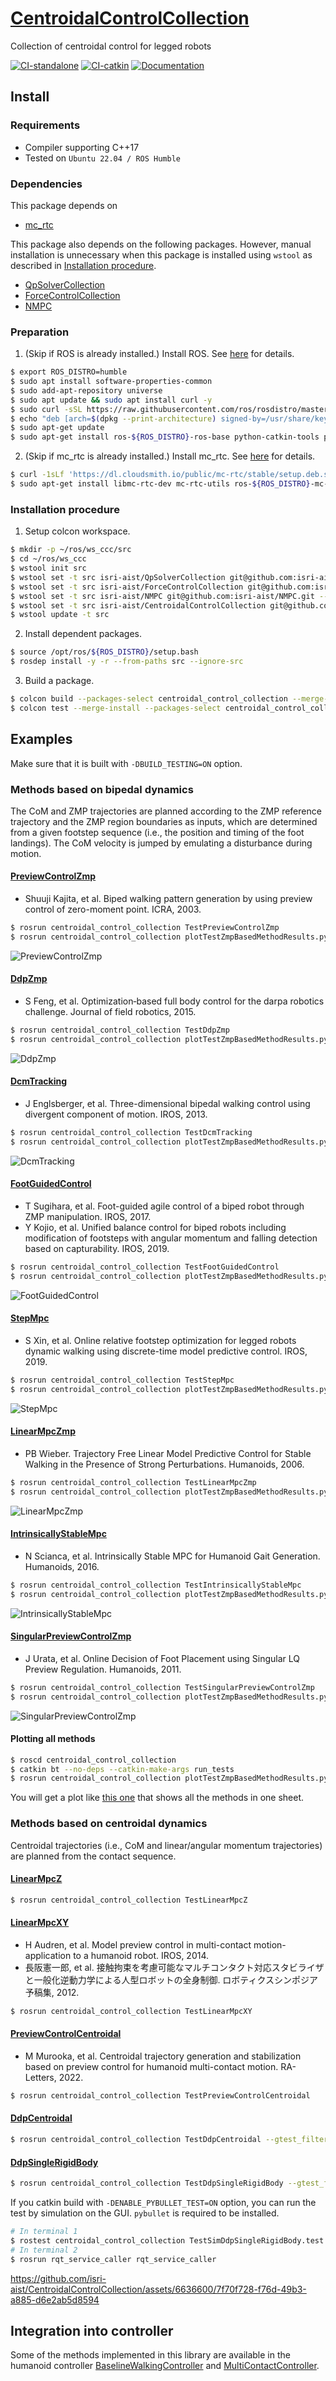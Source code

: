 # [CentroidalControlCollection](https://github.com/isri-aist/CentroidalControlCollection)
Collection of centroidal control for legged robots

[![CI-standalone](https://github.com/isri-aist/CentroidalControlCollection/actions/workflows/ci-standalone.yaml/badge.svg)](https://github.com/isri-aist/CentroidalControlCollection/actions/workflows/ci-standalone.yaml)
[![CI-catkin](https://github.com/isri-aist/CentroidalControlCollection/actions/workflows/ci-catkin.yaml/badge.svg)](https://github.com/isri-aist/CentroidalControlCollection/actions/workflows/ci-catkin.yaml)
[![Documentation](https://img.shields.io/badge/doxygen-online-brightgreen?logo=read-the-docs&style=flat)](https://isri-aist.github.io/CentroidalControlCollection/)

## Install

### Requirements
- Compiler supporting C++17
- Tested on `Ubuntu 22.04 / ROS Humble`

### Dependencies
This package depends on
- [mc_rtc](https://jrl-umi3218.github.io/mc_rtc)

This package also depends on the following packages. However, manual installation is unnecessary when this package is installed using `wstool` as described in [Installation procedure](#installation-procedure).
- [QpSolverCollection](https://github.com/isri-aist/QpSolverCollection)
- [ForceControlCollection](https://github.com/isri-aist/ForceControlCollection)
- [NMPC](https://github.com/isri-aist/NMPC)

### Preparation
1. (Skip if ROS is already installed.) Install ROS. See [here](https://docs.ros.org/en/humble/Installation/Ubuntu-Install-Debs.html) for details.
```bash
$ export ROS_DISTRO=humble
$ sudo apt install software-properties-common
$ sudo add-apt-repository universe
$ sudo apt update && sudo apt install curl -y
$ sudo curl -sSL https://raw.githubusercontent.com/ros/rosdistro/master/ros.key -o /usr/share/keyrings/ros-archive-keyring.gpg
$ echo "deb [arch=$(dpkg --print-architecture) signed-by=/usr/share/keyrings/ros-archive-keyring.gpg] http://packages.ros.org/ros2/ubuntu $(. /etc/os-release && echo $UBUNTU_CODENAME) main" | sudo tee /etc/apt/sources.list.d/ros2.list > /dev/null
$ sudo apt-get update
$ sudo apt-get install ros-${ROS_DISTRO}-ros-base python-catkin-tools python-rosdep
```

2. (Skip if mc_rtc is already installed.) Install mc_rtc. See [here](https://jrl-umi3218.github.io/mc_rtc/tutorials/introduction/installation-guide.html) for details.
```bash
$ curl -1sLf 'https://dl.cloudsmith.io/public/mc-rtc/stable/setup.deb.sh' | sudo -E bash
$ sudo apt-get install libmc-rtc-dev mc-rtc-utils ros-${ROS_DISTRO}-mc-rtc-plugin ros-${ROS_DISTRO}-mc-rtc-rviz-panel libeigen-qld-dev
```

### Installation procedure
1. Setup colcon workspace.
```bash
$ mkdir -p ~/ros/ws_ccc/src
$ cd ~/ros/ws_ccc
$ wstool init src
$ wstool set -t src isri-aist/QpSolverCollection git@github.com:isri-aist/QpSolverCollection.git --git -y
$ wstool set -t src isri-aist/ForceControlCollection git@github.com:isri-aist/ForceControlCollection.git --git -y
$ wstool set -t src isri-aist/NMPC git@github.com:isri-aist/NMPC.git --git -y
$ wstool set -t src isri-aist/CentroidalControlCollection git@github.com:isri-aist/CentroidalControlCollection.git --git -y
$ wstool update -t src
```

2. Install dependent packages.
```bash
$ source /opt/ros/${ROS_DISTRO}/setup.bash
$ rosdep install -y -r --from-paths src --ignore-src
```

3. Build a package.
```bash
$ colcon build --packages-select centroidal_control_collection --merge-install --cmake-args -DCMAKE_BUILD_TYPE=RelWithDebInfo 
$ colcon test --merge-install --packages-select centroidal_control_collection # [optional] to compile and run tests 
```

## Examples
Make sure that it is built with `-DBUILD_TESTING=ON` option.

### Methods based on bipedal dynamics
The CoM and ZMP trajectories are planned according to the ZMP reference trajectory and the ZMP region boundaries as inputs, which are determined from a given footstep sequence (i.e., the position and timing of the foot landings). The CoM velocity is jumped by emulating a disturbance during motion.

#### [PreviewControlZmp](https://isri-aist.github.io/CentroidalControlCollection/doxygen/classCCC_1_1PreviewControlZmp.html)
- Shuuji Kajita, et al. Biped walking pattern generation by using preview control of zero-moment point. ICRA, 2003.

```bash
$ rosrun centroidal_control_collection TestPreviewControlZmp
$ rosrun centroidal_control_collection plotTestZmpBasedMethodResults.py --method PreviewControlZmp
```

![PreviewControlZmp](doc/images/PreviewControlZmp.png)

#### [DdpZmp](https://isri-aist.github.io/CentroidalControlCollection/doxygen/classCCC_1_1DdpZmp.html)
- S Feng, et al. Optimization‐based full body control for the darpa robotics challenge. Journal of field robotics, 2015.

```bash
$ rosrun centroidal_control_collection TestDdpZmp
$ rosrun centroidal_control_collection plotTestZmpBasedMethodResults.py --method DdpZmp
```

![DdpZmp](doc/images/DdpZmp.png)

#### [DcmTracking](https://isri-aist.github.io/CentroidalControlCollection/doxygen/classCCC_1_1DcmTracking.html)
- J Englsberger, et al. Three-dimensional bipedal walking control using divergent component of motion. IROS, 2013.

```bash
$ rosrun centroidal_control_collection TestDcmTracking
$ rosrun centroidal_control_collection plotTestZmpBasedMethodResults.py --method DcmTracking
```

![DcmTracking](doc/images/DcmTracking.png)

#### [FootGuidedControl](https://isri-aist.github.io/CentroidalControlCollection/doxygen/classCCC_1_1FootGuidedControl.html)
- T Sugihara, et al. Foot-guided agile control of a biped robot through ZMP manipulation. IROS, 2017.
- Y Kojio, et al. Unified balance control for biped robots including modification of footsteps with angular momentum and falling detection based on capturability. IROS, 2019.

```bash
$ rosrun centroidal_control_collection TestFootGuidedControl
$ rosrun centroidal_control_collection plotTestZmpBasedMethodResults.py --method FootGuidedControl
```

![FootGuidedControl](doc/images/FootGuidedControl.png)

#### [StepMpc](https://isri-aist.github.io/CentroidalControlCollection/doxygen/classCCC_1_1StepMpc.html)
- S Xin, et al. Online relative footstep optimization for legged robots dynamic walking using discrete-time model predictive control. IROS, 2019.

```bash
$ rosrun centroidal_control_collection TestStepMpc
$ rosrun centroidal_control_collection plotTestZmpBasedMethodResults.py --method StepMpc
```

![StepMpc](doc/images/StepMpc.png)

#### [LinearMpcZmp](https://isri-aist.github.io/CentroidalControlCollection/doxygen/classCCC_1_1LinearMpcZmp.html)
- PB Wieber. Trajectory Free Linear Model Predictive Control for Stable Walking in the Presence of Strong Perturbations. Humanoids, 2006.

```bash
$ rosrun centroidal_control_collection TestLinearMpcZmp
$ rosrun centroidal_control_collection plotTestZmpBasedMethodResults.py --method LinearMpcZmp
```

![LinearMpcZmp](doc/images/LinearMpcZmp.png)

#### [IntrinsicallyStableMpc](https://isri-aist.github.io/CentroidalControlCollection/doxygen/classCCC_1_1IntrinsicallyStableMpc.html)
- N Scianca, et al. Intrinsically Stable MPC for Humanoid Gait Generation. Humanoids, 2016.

```bash
$ rosrun centroidal_control_collection TestIntrinsicallyStableMpc
$ rosrun centroidal_control_collection plotTestZmpBasedMethodResults.py --method IntrinsicallyStableMpc
```

![IntrinsicallyStableMpc](doc/images/IntrinsicallyStableMpc.png)

#### [SingularPreviewControlZmp](https://isri-aist.github.io/CentroidalControlCollection/doxygen/classCCC_1_1SingularPreviewControlZmp.html)
- J Urata, et al. Online Decision of Foot Placement using Singular LQ Preview Regulation. Humanoids, 2011.

```bash
$ rosrun centroidal_control_collection TestSingularPreviewControlZmp
$ rosrun centroidal_control_collection plotTestZmpBasedMethodResults.py --method SingularPreviewControlZmp
```

![SingularPreviewControlZmp](doc/images/SingularPreviewControlZmp.png)

#### Plotting all methods

```bash
$ roscd centroidal_control_collection
$ catkin bt --no-deps --catkin-make-args run_tests
$ rosrun centroidal_control_collection plotTestZmpBasedMethodResults.py --method All --plot-comp-time
```

You will get a plot like [this one](https://www.dropbox.com/s/t2h9qu5tzfon4mq/plotTestZmpBasedMethodResultsAll.pdf?dl=0) that shows all the methods in one sheet.

### Methods based on centroidal dynamics
Centroidal trajectories (i.e., CoM and linear/angular momentum trajectories) are planned from the contact sequence.

#### [LinearMpcZ](https://isri-aist.github.io/CentroidalControlCollection/doxygen/classCCC_1_1LinearMpcZ.html)

```bash
$ rosrun centroidal_control_collection TestLinearMpcZ
```

#### [LinearMpcXY](https://isri-aist.github.io/CentroidalControlCollection/doxygen/classCCC_1_1LinearMpcXY.html)
- H Audren, et al. Model preview control in multi-contact motion-application to a humanoid robot. IROS, 2014.
- 長阪憲一郎, et al. 接触拘束を考慮可能なマルチコンタクト対応スタビライザと一般化逆動力学による人型ロボットの全身制御. ロボティクスシンポジア予稿集, 2012.

```bash
$ rosrun centroidal_control_collection TestLinearMpcXY
```

#### [PreviewControlCentroidal](https://isri-aist.github.io/CentroidalControlCollection/doxygen/classCCC_1_1PreviewControlCentroidal.html)
- M Murooka, et al. Centroidal trajectory generation and stabilization based on preview control for humanoid multi-contact motion. RA-Letters, 2022.

```bash
$ rosrun centroidal_control_collection TestPreviewControlCentroidal
```

#### [DdpCentroidal](https://isri-aist.github.io/CentroidalControlCollection/doxygen/classCCC_1_1DdpCentroidal.html)

```bash
$ rosrun centroidal_control_collection TestDdpCentroidal --gtest_filter=*.PlanOnce
```

#### [DdpSingleRigidBody](https://isri-aist.github.io/CentroidalControlCollection/doxygen/classCCC_1_1DdpSingleRigidBody.html)

```bash
$ rosrun centroidal_control_collection TestDdpSingleRigidBody --gtest_filter=*.PlanOnce
```

If you catkin build with `-DENABLE_PYBULLET_TEST=ON` option, you can run the test by simulation on the GUI. `pybullet` is required to be installed.
```bash
# In terminal 1
$ rostest centroidal_control_collection TestSimDdpSingleRigidBody.test -t -r
# In terminal 2
$ rosrun rqt_service_caller rqt_service_caller
```

https://github.com/isri-aist/CentroidalControlCollection/assets/6636600/7f70f728-f76d-49b3-a885-d6e2ab5d8594

## Integration into controller
Some of the methods implemented in this library are available in the humanoid controller [BaselineWalkingController](https://github.com/isri-aist/BaselineWalkingController) and [MultiContactController](https://github.com/isri-aist/MultiContactController).
